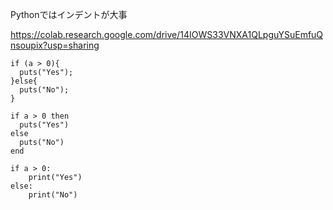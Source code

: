 

Pythonではインデントが大事


https://colab.research.google.com/drive/14IOWS33VNXA1QLpguYSuEmfuQnsoupix?usp=sharing


```C:
if (a > 0){
  puts("Yes");
}else{
  puts("No");
}
```


```ruby:
if a > 0 then
  puts("Yes")
else
  puts("No")
end
```

```Python:
if a > 0:
    print("Yes")
else:
    print("No")
```



